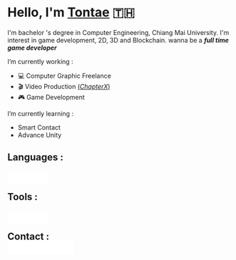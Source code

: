 # Hello, I'm [Tontae](https://www.facebook.com/tontae.programmer) :thailand:
I'm bachelor 's degree in Computer Engineering, Chiang Mai University. I'm interest in game development, 2D, 3D and Blockchain. wanna be a ***full time game developer***

I’m currently working :
- :computer: Computer Graphic Freelance
- :clapper: Video Production [(_ChapterX_)](https://www.facebook.com/ChapterXfilms)
- :video_game: Game Development

I’m currently learning :
- Smart Contact
- Advance Unity

## Languages :

<img src="https://github.com/Tontae/Tontae/blob/main/Icon/Language/csharp-icon.png" align="left" height="30" width="30" >
<img src="https://github.com/Tontae/Tontae/blob/main/Icon/Language/python-icon.png" align="left" height="30" width="30" >
<img src="https://github.com/Tontae/Tontae/blob/main/Icon/Language/git-icon.png" align="left" height="30" width="30" >
  
<br />

## Tools :
<img src="https://github.com/Tontae/Tontae/blob/main/Icon/Tools/github-icon.png" align="left" height="30" width="30" >
<img src="https://github.com/Tontae/Tontae/blob/main/Icon/Tools/unity-icon.png" align="left" height="30" width="30" >
<img src="https://github.com/Tontae/Tontae/blob/main/Icon/Tools/visualstudio-icon.png" align="left" height="30" width="30" >

<br />

## Contact : ##
<p align="center" style="margin: -20px 0 30px">
  <a href="https://www.facebook.com/tontae.programmer">
    <img src="https://github.com/Tontae/Tontae/blob/main/Icon/Contact/facebook-icon.png" align="left" height="30" width="30" >
  </a>
  
  <a href="https://twitter.com/Tontae_P">
    <img src="https://github.com/Tontae/Tontae/blob/main/Icon/Contact/twitter-icon.png" align="left" height="30" width="30" >
  </a>
  
  <a href="https://instagram.com/tontae_p?utm_medium=copy_link">
    <img src="https://github.com/Tontae/Tontae/blob/main/Icon/Contact/instagram-icon.png" align="left" height="30" width="30" >
  </a>
  
  <a href="https://www.linkedin.com/in/dullayathit-phittayapanjarat-271212145/">
    <img src="https://github.com/Tontae/Tontae/blob/main/Icon/Contact/linkedin-icon.png" align="left" height="30" width="30" >
  </a>
  
  <a href="mailto:dullayathit@gmail.com">
    <img src="https://github.com/Tontae/Tontae/blob/main/Icon/Contact/gmail-icon.png" align="left" height="30" width="30" >
  </a>
</p>


